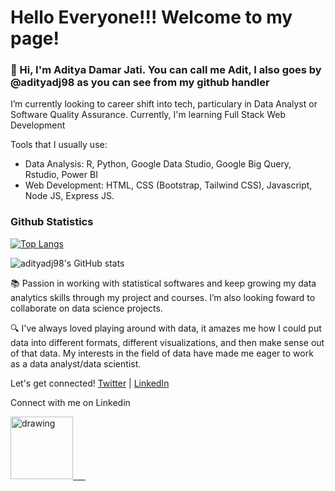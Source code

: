 # Hello Everyone!!! Welcome to my page!

### 👋 Hi, I'm Aditya Damar Jati. You can call me Adit, I also goes by @adityadj98 as you can see from my github handler
 
I’m currently looking to career shift into tech, particulary in Data Analyst or Software Quality Assurance.
Currently, I'm learning Full Stack Web Development

Tools that I usually use:  
- Data Analysis: R, Python, Google Data Studio, Google Big Query, Rstudio, Power BI
- Web Development: HTML, CSS (Bootstrap, Tailwind CSS), Javascript, Node JS, Express JS.

### Github Statistics
[![Top Langs](https://github-readme-stats.vercel.app/api/top-langs/?username=adityadj98&layout=compact)](https://github.com/adityadj98/github-readme-stats)

![adityadj98's GitHub stats](https://github-readme-stats.vercel.app/api?username=adityadj98&show_icons=true&theme=radical)

📚 Passion in working with statistical softwares and keep growing my data analytics skills through my project and courses. I’m also looking foward to collaborate on data science projects.

🔍 I've always loved playing around with data, it amazes me how I could put data into different formats, different visualizations, and then make sense out of that data. My interests in the field of data have made me eager to work as a data analyst/data scientist.

Let's get connected! 
[Twitter](https://twitter.com/adityadj98) | [LinkedIn](https://www.linkedin.com/in/adityadj/)

Connect with me on Linkedin

<a href="https://www.linkedin.com/"><img src="https://res.cloudinary.com/importdata/image/upload/v1595012354/linkedin_t9qiwy.png" alt="drawing" width="100"/> &nbsp;&nbsp;&nbsp;&nbsp;

